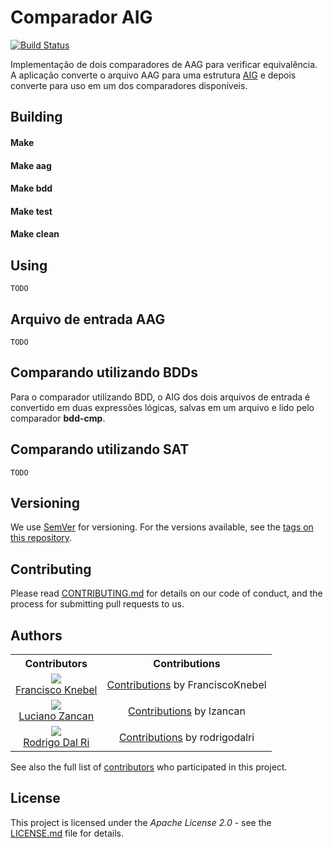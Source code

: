 # Comparador AIG

[![Build Status](https://travis-ci.com/FranciscoKnebel/comparadorAig.svg?token=XTCGVcTeCasm1L7c4fss&branch=master)](https://travis-ci.com/FranciscoKnebel/comparadorAig)

Implementação de dois comparadores de AAG para verificar equivalência.
A aplicação converte o arquivo AAG para uma estrutura [AIG](https://en.wikipedia.org/wiki/And-inverter_graph) e depois converte para uso em um dos comparadores disponíveis.

## Building
#### Make
#### Make aag
#### Make bdd
#### Make test
#### Make clean

## Using
	TODO

## Arquivo de entrada AAG
	TODO

## Comparando utilizando BDDs
Para o comparador utilizando BDD, o AIG dos dois arquivos de entrada é convertido em duas expressões lógicas, salvas em um arquivo e lido pelo comparador **bdd-cmp**.

## Comparando utilizando SAT
	TODO

## Versioning

We use [SemVer](http://semver.org/) for versioning. For the versions available, see the [tags on this repository](https://github.com/FranciscoKnebel/comparadorAig/tags).

## Contributing
Please read [CONTRIBUTING.md](CONTRIBUTING.md) for details on our code of conduct, and the process for submitting pull requests to us.

## Authors
<table style="text-align: center;">
  <th>Contributors</th>
  <th>Contributions</th>
  <tr>
    <td>
      <img src="https://avatars.githubusercontent.com/FranciscoKnebel?s=75">
      <br>
      <a href="https://github.com/FranciscoKnebel">Francisco Knebel</a>
    </td>
    <td>
      <a href="https://github.com/FranciscoKnebel/comparadorAig/commits?author=FranciscoKnebel">Contributions</a> by FranciscoKnebel
    </td>
  </tr>
  <tr>
    <td>
      <img src="https://avatars.githubusercontent.com/lzancan?s=75">
      <br>
      <a href="https://github.com/lzancan">Luciano Zancan</a>
    </td>
    <td>
      <a href="https://github.com/FranciscoKnebel/comparadorAig/commits?author=lzancan">Contributions</a> by lzancan
    </td>
  </tr>
	<tr>
		<td>
			<img src="https://avatars.githubusercontent.com/rodrigodalri?s=75">
			<br>
			<a href="https://github.com/rodrigodalri">Rodrigo Dal Ri</a>
		</td>
		<td>
			<a href="https://github.com/rodrigodalri/comparadorAig/commits?author=FranciscoKnebel">Contributions</a> by rodrigodalri
		</td>
	</tr>
</table>

See also the full list of [contributors](https://github.com/FranciscoKnebel/comparadorAig/contributors) who participated in this project.

## License
This project is licensed under the _Apache License 2.0_ - see the [LICENSE.md](LICENSE.md) file for details.
